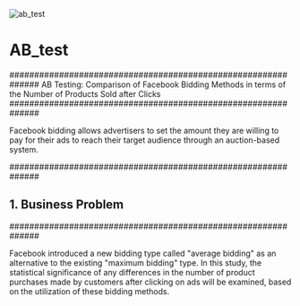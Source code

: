 

![ab_test](https://github.com/rojdatay/AB_test/assets/132274684/2a149aaa-cff1-4f2b-b429-300f3a3445ac)

# AB_test
##############################################################
 AB Testing: Comparison of Facebook Bidding Methods
 in terms of the Number of Products Sold after Clicks
##############################################################

 Facebook bidding allows advertisers to set the amount they are willing to pay for their ads to reach their
 target audience through an auction-based system.

##############################################################
## 1. Business Problem
##############################################################

 Facebook introduced a new bidding type called "average bidding" as an alternative to the existing "maximum bidding"
 type. In this study, the statistical significance of any differences in the number of product purchases made by
 customers after clicking on ads will be examined, based on the utilization of these bidding methods.
